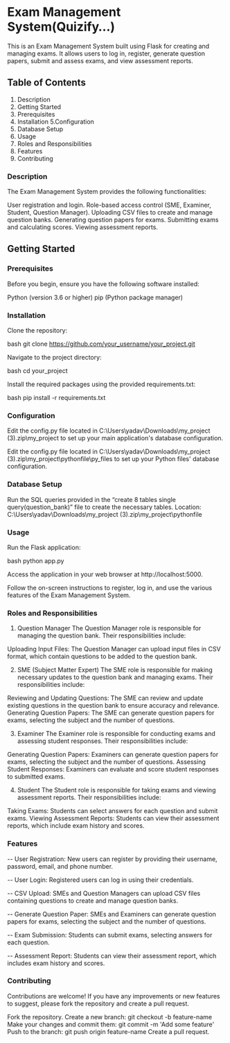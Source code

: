 # Exam Management System(Quizify…)
This is an Exam Management System built using Flask for creating and managing exams. It allows users to log in, register, generate question papers, submit and assess exams, and view assessment reports.

## Table of Contents
1. Description
2. Getting Started
3. Prerequisites
4. Installation
5.Configuration
6. Database Setup
7. Usage
8. Roles and Responsibilities
9. Features
10. Contributing

### Description

The Exam Management System provides the following functionalities:

User registration and login.
Role-based access control (SME, Examiner, Student, Question Manager).
Uploading CSV files to create and manage question banks.
Generating question papers for exams.
Submitting exams and calculating scores.
Viewing assessment reports.

## Getting Started

### Prerequisites
Before you begin, ensure you have the following software installed:

Python (version 3.6 or higher)
pip (Python package manager)

### Installation
Clone the repository:

bash
git clone https://github.com/your_username/your_project.git

Navigate to the project directory:

bash
cd your_project

Install the required packages using the provided requirements.txt:

bash
pip install -r requirements.txt

### Configuration
Edit the config.py file located in C:\Users\yadav\Downloads\my_project (3).zip\my_project
to set up your main application's database configuration.

Edit the config.py file located in
 C:\Users\yadav\Downloads\my_project (3).zip\my_project\pythonfile\py_files 
to set up your Python files' database configuration.

### Database Setup
Run the SQL queries provided in the “create 8 tables single query(question_bank)” file to create the necessary tables.
Location: C:\Users\yadav\Downloads\my_project (3).zip\my_project\pythonfile

### Usage
Run the Flask application:

bash
python app.py

Access the application in your web browser at http://localhost:5000.

Follow the on-screen instructions to register, log in, and use the various features of the Exam Management System.

### Roles and Responsibilities

1. Question Manager
The Question Manager role is responsible for managing the question bank. Their responsibilities include:

Uploading Input Files: The Question Manager can upload input files in CSV format, which contain questions to be added to the question bank.

2. SME (Subject Matter Expert)
The SME role is responsible for making necessary updates to the question bank and managing exams. Their responsibilities include:

Reviewing and Updating Questions: The SME can review and update existing questions in the question bank to ensure accuracy and relevance.
Generating Question Papers: The SME can generate question papers for exams, selecting the subject and the number of questions.

3. Examiner
The Examiner role is responsible for conducting exams and assessing student responses. Their responsibilities include:

Generating Question Papers: Examiners can generate question papers for exams, selecting the subject and the number of questions.
Assessing Student Responses: Examiners can evaluate and score student responses to submitted exams.

4. Student
The Student role is responsible for taking exams and viewing assessment reports. Their responsibilities include:

Taking Exams: Students can select answers for each question and submit exams.
Viewing Assessment Reports: Students can view their assessment reports, which include exam history and scores.

### Features
-- User Registration: New users can register by providing their username, password, email, and phone number.

-- User Login: Registered users can log in using their credentials.

-- CSV Upload: SMEs and Question Managers can upload CSV files containing questions to create and manage question banks.

-- Generate Question Paper: SMEs and Examiners can generate question papers for exams, selecting the subject and the number of questions.

-- Exam Submission: Students can submit exams, selecting answers for each question.

-- Assessment Report: Students can view their assessment report, which includes exam history and scores.

### Contributing
Contributions are welcome! If you have any improvements or new features to suggest, please fork the repository and create a pull request.

Fork the repository.
Create a new branch: git checkout -b feature-name
Make your changes and commit them: git commit -m 'Add some feature'
Push to the branch: git push origin feature-name
Create a pull request.

